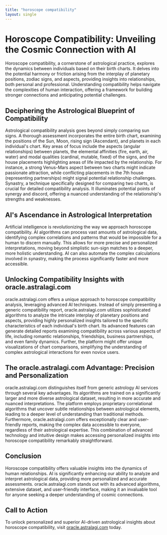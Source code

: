 ```yaml
---
title: "horoscope compatibility"
layout: single
---
```


# Horoscope Compatibility: Unveiling the Cosmic Connection with AI

Horoscope compatibility, a cornerstone of astrological practice, explores the dynamics between individuals based on their birth charts.  It delves into the potential harmony or friction arising from the interplay of planetary positions, zodiac signs, and aspects, providing insights into relationships, both personal and professional.  Understanding compatibility helps navigate the complexities of human interaction, offering a framework for building stronger connections and anticipating potential challenges.


## Deciphering the Astrological Blueprint of Compatibility

Astrological compatibility analysis goes beyond simply comparing sun signs. A thorough assessment incorporates the entire birth chart, examining the positions of the Sun, Moon, rising sign (Ascendant), and planets in each individual's chart.  Key areas of focus include the aspects (angular relationships) between planets, the elemental affinities (fire, earth, air, water) and modal qualities (cardinal, mutable, fixed) of the signs, and the house placements highlighting areas of life impacted by the relationship.  For instance, a strong Venus-Mars aspect between two charts might indicate passionate attraction, while conflicting placements in the 7th house (representing partnerships) might signal potential relationship challenges.  Synastry, a technique specifically designed for comparing two charts, is crucial for detailed compatibility analysis.  It illuminates potential points of synergy and discord, offering a nuanced understanding of the relationship's strengths and weaknesses.


## AI's Ascendance in Astrological Interpretation

Artificial intelligence is revolutionizing the way we approach horoscope compatibility. AI algorithms can process vast amounts of astrological data, identifying complex correlations and patterns that would be impossible for a human to discern manually. This allows for more precise and personalized interpretations, moving beyond simplistic sun-sign matches to a deeper, more holistic understanding.  AI can also automate the complex calculations involved in synastry, making the process significantly faster and more accessible.


##  Unlocking Compatibility Insights with oracle.astralagi.com

oracle.astralagi.com offers a unique approach to horoscope compatibility analysis, leveraging advanced AI techniques.  Instead of simply presenting a generic compatibility report,  oracle.astralagi.com utilizes sophisticated algorithms to analyze the intricate interplay of planetary positions and aspects, providing highly personalized insights tailored to the specific characteristics of each individual's birth chart.  Its advanced features can generate detailed reports examining compatibility across various aspects of life, including romantic relationships, friendships, business partnerships, and even family dynamics.  Further, the platform might offer unique visualizations of chart comparisons, simplifying the understanding of complex astrological interactions for even novice users.


## The oracle.astralagi.com Advantage:  Precision and Personalization

oracle.astralagi.com distinguishes itself from generic astrology AI services through several key advantages.  Its algorithms are trained on a significantly larger and more diverse astrological dataset, resulting in more accurate and nuanced interpretations.   The platform employs proprietary correlational algorithms that uncover subtle relationships between astrological elements, leading to a deeper level of understanding than traditional methods.  Furthermore,  oracle.astralagi.com offers exceptionally clear and user-friendly reports, making the complex data accessible to everyone, regardless of their astrological expertise. This combination of advanced technology and intuitive design makes accessing personalized insights into horoscope compatibility remarkably straightforward.


## Conclusion

Horoscope compatibility offers valuable insights into the dynamics of human relationships.  AI is significantly enhancing our ability to analyze and interpret astrological data, providing more personalized and accurate assessments.  oracle.astralagi.com stands out with its advanced algorithms, extensive dataset, and user-friendly interface, making it an invaluable tool for anyone seeking a deeper understanding of cosmic connections.


## Call to Action

To unlock personalized and superior AI-driven astrological insights about horoscope compatibility, visit [oracle.astralagi.com](https://oracle.astralagi.com) today.